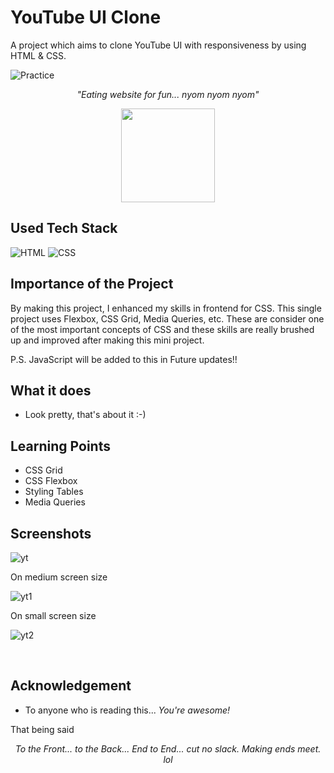# YouTube UI Clone

A project which aims to clone YouTube UI with responsiveness by using HTML &amp; CSS.

![Practice](https://img.shields.io/badge/Practice-HTML/CSS/JS-orange.svg)

_<p align="center">"Eating website for fun... nyom nyom nyom"</p>_

<div align="center" style="text-align:center; margin:auto;">
<img align="center" src="https://i.imgur.com/EgCvXyK.png" width="150"/>
</div>

## Used Tech Stack

<p><img src="https://img.shields.io/badge/html5%20-%23E34F26.svg?&style=for-the-badge&logo=html5&logoColor=white" alt="HTML">
<img src="https://img.shields.io/badge/css3%20-%231572B6.svg?&style=for-the-badge&logo=css3&logoColor=white" alt="CSS">

## Importance of the Project

By making this project, I enhanced my skills in frontend for CSS. This single project uses Flexbox, CSS Grid, Media Queries, etc. These are consider one of the most important concepts of CSS and these skills are really brushed up and improved after making this mini project.

P.S. JavaScript will be added to this in Future updates!!

## What it does

- Look pretty, that's about it :-)

## Learning Points

- CSS Grid
- CSS Flexbox
- Styling Tables
- Media Queries

## Screenshots

![yt](https://user-images.githubusercontent.com/93200960/214604242-81cf792c-bd27-42f3-8c14-a1225944479d.png)

On medium screen size

![yt1](https://user-images.githubusercontent.com/93200960/214604396-e53ef5ab-7993-4525-aa38-31100679c764.png)

On small screen size

![yt2](https://user-images.githubusercontent.com/93200960/214604463-ed98d333-02dc-47f3-9a14-3c449f2ca7ac.png)

<br />

## Acknowledgement

- To anyone who is reading this... _You're awesome!_

That being said
_<p align="center">To the Front... to the Back... End to End... cut no slack. Making ends meet. lol</p>_
